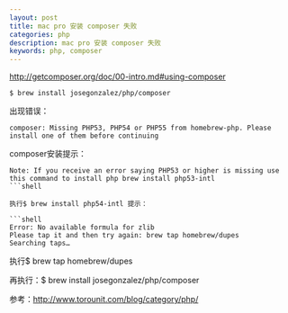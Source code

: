 ```yaml
---
layout: post
title: mac pro 安装 composer 失败
categories: php
description: mac pro 安装 composer 失败
keywords: php, composer
---
```

<http://getcomposer.org/doc/00-intro.md#using-composer>

```shell
$ brew install josegonzalez/php/composer
```

出现错误：

```shell
composer: Missing PHP53, PHP54 or PHP55 from homebrew-php. Please install one of them before continuing
```

composer安装提示：
```shell
Note: If you receive an error saying PHP53 or higher is missing use this command to install php brew install php53-intl
```shell

执行$ brew install php54-intl 提示：

```shell
Error: No available formula for zlib
Please tap it and then try again: brew tap homebrew/dupes
Searching taps…
```

执行$ brew tap homebrew/dupes

再执行：$ brew install josegonzalez/php/composer

 

参考：<http://www.torounit.com/blog/category/php/>